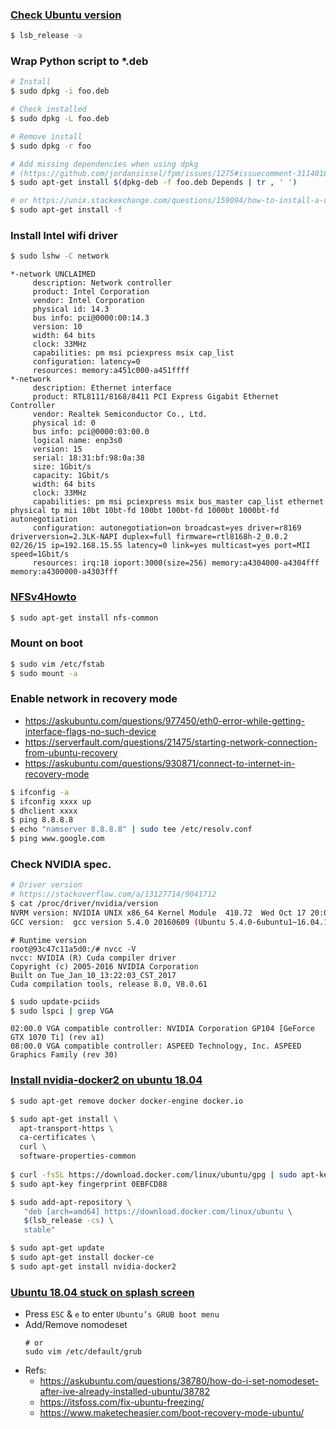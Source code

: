 ### [Check Ubuntu version](https://linuxize.com/post/how-to-check-your-ubuntu-version/#targetText=Open%20your%20terminal%20either%20by,to%20display%20the%20Ubuntu%20version.&targetText=Your%20Ubuntu%20version%20will%20be,am%20using%20Ubuntu%2018.04%20LTS.)

  ```bash
  $ lsb_release -a
  ```
  

### Wrap Python script to *.deb

  ```bash
  # Install
  $ sudo dpkg -i foo.deb
  
  # Check installed
  $ sudo dpkg -L foo.deb
  
  # Remove install
  $ sudo dpkg -r foo

  # Add missing dependencies when using dpkg
  # (https://github.com/jordansissel/fpm/issues/1275#issuecomment-311401078)
  $ sudo apt-get install $(dpkg-deb -f foo.deb Depends | tr , ' ')

  # or https://unix.stackexchange.com/questions/159094/how-to-install-a-deb-file-by-dpkg-i-or-by-apt
  $ sudo apt-get install -f
  ```

### Install Intel wifi driver

  ```bash
  $ sudo lshw -C network
  ```
  
  ```
  *-network UNCLAIMED
       description: Network controller
       product: Intel Corporation
       vendor: Intel Corporation
       physical id: 14.3
       bus info: pci@0000:00:14.3
       version: 10
       width: 64 bits
       clock: 33MHz
       capabilities: pm msi pciexpress msix cap_list
       configuration: latency=0
       resources: memory:a451c000-a451ffff
  *-network
       description: Ethernet interface
       product: RTL8111/8168/8411 PCI Express Gigabit Ethernet Controller
       vendor: Realtek Semiconductor Co., Ltd.
       physical id: 0
       bus info: pci@0000:03:00.0
       logical name: enp3s0
       version: 15
       serial: 18:31:bf:98:0a:38
       size: 1Gbit/s
       capacity: 1Gbit/s
       width: 64 bits
       clock: 33MHz
       capabilities: pm msi pciexpress msix bus_master cap_list ethernet physical tp mii 10bt 10bt-fd 100bt 100bt-fd 1000bt 1000bt-fd autonegotiation
       configuration: autonegotiation=on broadcast=yes driver=r8169 driverversion=2.3LK-NAPI duplex=full firmware=rtl8168h-2_0.0.2 02/26/15 ip=192.168.15.55 latency=0 link=yes multicast=yes port=MII speed=1Gbit/s
       resources: irq:18 ioport:3000(size=256) memory:a4304000-a4304fff memory:a4300000-a4303fff
   ```


### [NFSv4Howto](https://help.ubuntu.com/community/NFSv4Howto)
  
  ```bash
  $ sudo apt-get install nfs-common
  ```

### Mount on boot

  ```bash
  $ sudo vim /etc/fstab
  $ sudo mount -a
  ```
### Enable network in recovery mode

  - https://askubuntu.com/questions/977450/eth0-error-while-getting-interface-flags-no-such-device
  - https://serverfault.com/questions/21475/starting-network-connection-from-ubuntu-recovery
  - https://askubuntu.com/questions/930871/connect-to-internet-in-recovery-mode

  ```bash
  $ ifconfig -a
  $ ifconfig xxxx up
  $ dhclient xxxx
  $ ping 8.8.8.8
  $ echo "namserver 8.8.8.8" | sudo tee /etc/resolv.conf
  $ ping www.google.com
  ```
### Check NVIDIA spec.
  
  ```bash
  # Driver version
  # https://stackoverflow.com/a/13127714/9041712
  $ cat /proc/driver/nvidia/version
  NVRM version: NVIDIA UNIX x86_64 Kernel Module  410.72  Wed Oct 17 20:08:45 CDT 2018
  GCC version:  gcc version 5.4.0 20160609 (Ubuntu 5.4.0-6ubuntu1~16.04.10)
  ```

  ```
  # Runtime version
  root@93c47c11a5d0:/# nvcc -V
  nvcc: NVIDIA (R) Cuda compiler driver
  Copyright (c) 2005-2016 NVIDIA Corporation
  Built on Tue_Jan_10_13:22:03_CST_2017
  Cuda compilation tools, release 8.0, V8.0.61
  ```

  ```bash
  $ sudo update-pciids
  $ sudo lspci | grep VGA
  ```
  
  ```
  02:00.0 VGA compatible controller: NVIDIA Corporation GP104 [GeForce GTX 1070 Ti] (rev a1)
  08:00.0 VGA compatible controller: ASPEED Technology, Inc. ASPEED Graphics Family (rev 30)
  ```

### [Install nvidia-docker2 on ubuntu 18.04](https://github.com/NVIDIA/nvidia-docker/issues/887#issuecomment-447829585)

  ```bash
  $ sudo apt-get remove docker docker-engine docker.io

  $ sudo apt-get install \
    apt-transport-https \
    ca-certificates \
    curl \
    software-properties-common
    
  $ curl -fsSL https://download.docker.com/linux/ubuntu/gpg | sudo apt-key add -
  $ sudo apt-key fingerprint 0EBFCD88

  $ sudo add-apt-repository \
     "deb [arch=amd64] https://download.docker.com/linux/ubuntu \
     $(lsb_release -cs) \
     stable"

  $ sudo apt-get update
  $ sudo apt-get install docker-ce
  $ sudo apt-get install nvidia-docker2
  ```

### [Ubuntu 18.04 stuck on splash screen](https://www.maketecheasier.com/boot-recovery-mode-ubuntu/)

- Press `ESC` & `e` to enter `Ubuntu’s GRUB boot menu`
- Add/Remove nomodeset
  ```
  # or
  sudo vim /etc/default/grub
  ```
- Refs:
  - https://askubuntu.com/questions/38780/how-do-i-set-nomodeset-after-ive-already-installed-ubuntu/38782
  - https://itsfoss.com/fix-ubuntu-freezing/
  - https://www.maketecheasier.com/boot-recovery-mode-ubuntu/

